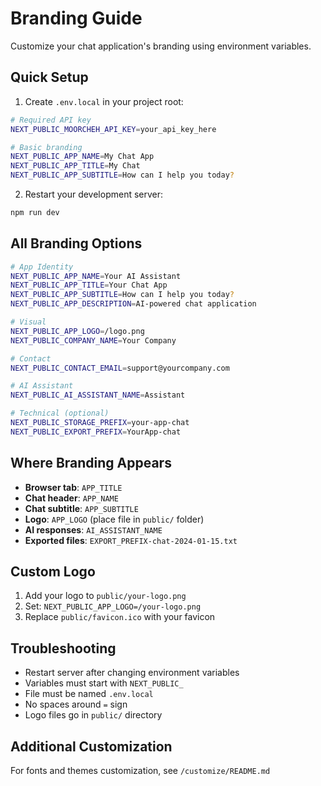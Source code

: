 # Branding Guide

Customize your chat application's branding using environment variables.

## Quick Setup

1. Create `.env.local` in your project root:
```bash
# Required API key
NEXT_PUBLIC_MOORCHEH_API_KEY=your_api_key_here

# Basic branding
NEXT_PUBLIC_APP_NAME=My Chat App
NEXT_PUBLIC_APP_TITLE=My Chat
NEXT_PUBLIC_APP_SUBTITLE=How can I help you today?
```

2. Restart your development server:
```bash
npm run dev
```

## All Branding Options

```bash
# App Identity
NEXT_PUBLIC_APP_NAME=Your AI Assistant
NEXT_PUBLIC_APP_TITLE=Your Chat App
NEXT_PUBLIC_APP_SUBTITLE=How can I help you today?
NEXT_PUBLIC_APP_DESCRIPTION=AI-powered chat application

# Visual
NEXT_PUBLIC_APP_LOGO=/logo.png
NEXT_PUBLIC_COMPANY_NAME=Your Company

# Contact
NEXT_PUBLIC_CONTACT_EMAIL=support@yourcompany.com

# AI Assistant
NEXT_PUBLIC_AI_ASSISTANT_NAME=Assistant

# Technical (optional)
NEXT_PUBLIC_STORAGE_PREFIX=your-app-chat
NEXT_PUBLIC_EXPORT_PREFIX=YourApp-chat
```

## Where Branding Appears

- **Browser tab**: `APP_TITLE`
- **Chat header**: `APP_NAME`
- **Chat subtitle**: `APP_SUBTITLE`
- **Logo**: `APP_LOGO` (place file in `public/` folder)
- **AI responses**: `AI_ASSISTANT_NAME`
- **Exported files**: `EXPORT_PREFIX-chat-2024-01-15.txt`

## Custom Logo

1. Add your logo to `public/your-logo.png`
2. Set: `NEXT_PUBLIC_APP_LOGO=/your-logo.png`
3. Replace `public/favicon.ico` with your favicon

## Troubleshooting

- Restart server after changing environment variables
- Variables must start with `NEXT_PUBLIC_`
- File must be named `.env.local`
- No spaces around `=` sign
- Logo files go in `public/` directory

## Additional Customization

For fonts and themes customization, see `/customize/README.md` 